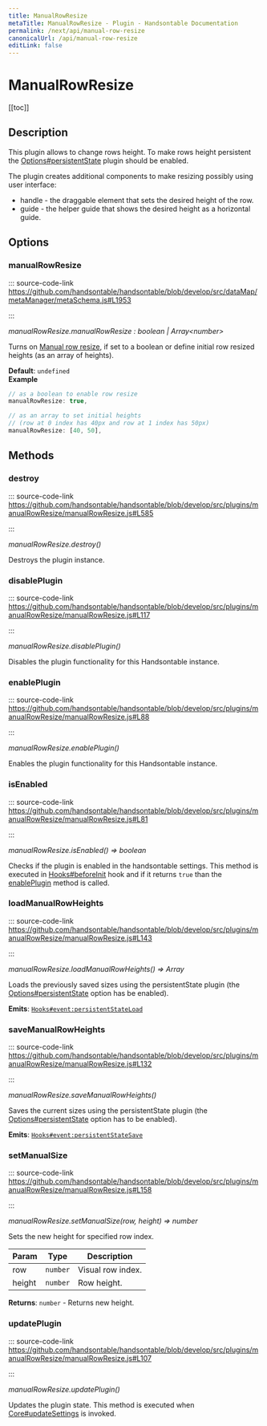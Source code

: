 ```yaml
---
title: ManualRowResize
metaTitle: ManualRowResize - Plugin - Handsontable Documentation
permalink: /next/api/manual-row-resize
canonicalUrl: /api/manual-row-resize
editLink: false
---
```


# ManualRowResize

[[toc]]

## Description

This plugin allows to change rows height. To make rows height persistent the [Options#persistentState](./Options/#persistentState)
plugin should be enabled.

The plugin creates additional components to make resizing possibly using user interface:
- handle - the draggable element that sets the desired height of the row.
- guide - the helper guide that shows the desired height as a horizontal guide.


## Options

### manualRowResize
  
::: source-code-link https://github.com/handsontable/handsontable/blob/develop/src/dataMap/metaManager/metaSchema.js#L1953

:::

_manualRowResize.manualRowResize : boolean | Array&lt;number&gt;_

Turns on [Manual row resize](https://docs.handsontable.com/demo-resizing.html), if set to a boolean or define initial row resized heights (as an array of heights).

**Default**: <code>undefined</code>  
**Example**  
```js
// as a boolean to enable row resize
manualRowResize: true,

// as an array to set initial heights
// (row at 0 index has 40px and row at 1 index has 50px)
manualRowResize: [40, 50],
```

## Methods

### destroy
  
::: source-code-link https://github.com/handsontable/handsontable/blob/develop/src/plugins/manualRowResize/manualRowResize.js#L585

:::

_manualRowResize.destroy()_

Destroys the plugin instance.



### disablePlugin
  
::: source-code-link https://github.com/handsontable/handsontable/blob/develop/src/plugins/manualRowResize/manualRowResize.js#L117

:::

_manualRowResize.disablePlugin()_

Disables the plugin functionality for this Handsontable instance.



### enablePlugin
  
::: source-code-link https://github.com/handsontable/handsontable/blob/develop/src/plugins/manualRowResize/manualRowResize.js#L88

:::

_manualRowResize.enablePlugin()_

Enables the plugin functionality for this Handsontable instance.



### isEnabled
  
::: source-code-link https://github.com/handsontable/handsontable/blob/develop/src/plugins/manualRowResize/manualRowResize.js#L81

:::

_manualRowResize.isEnabled() ⇒ boolean_

Checks if the plugin is enabled in the handsontable settings. This method is executed in [Hooks#beforeInit](./Hooks/#beforeInit)
hook and if it returns `true` than the [enablePlugin](#ManualRowResize+enablePlugin) method is called.



### loadManualRowHeights
  
::: source-code-link https://github.com/handsontable/handsontable/blob/develop/src/plugins/manualRowResize/manualRowResize.js#L143

:::

_manualRowResize.loadManualRowHeights() ⇒ Array_

Loads the previously saved sizes using the persistentState plugin (the [Options#persistentState](./Options/#persistentState) option
has be enabled).

**Emits**: [`Hooks#event:persistentStateLoad`](./hooks/#persistentStateLoad)  


### saveManualRowHeights
  
::: source-code-link https://github.com/handsontable/handsontable/blob/develop/src/plugins/manualRowResize/manualRowResize.js#L132

:::

_manualRowResize.saveManualRowHeights()_

Saves the current sizes using the persistentState plugin (the [Options#persistentState](./Options/#persistentState) option has to be
enabled).

**Emits**: [`Hooks#event:persistentStateSave`](./hooks/#persistentStateSave)  


### setManualSize
  
::: source-code-link https://github.com/handsontable/handsontable/blob/develop/src/plugins/manualRowResize/manualRowResize.js#L158

:::

_manualRowResize.setManualSize(row, height) ⇒ number_

Sets the new height for specified row index.


| Param | Type | Description |
| --- | --- | --- |
| row | `number` | Visual row index. |
| height | `number` | Row height. |


**Returns**: `number` - Returns new height.  

### updatePlugin
  
::: source-code-link https://github.com/handsontable/handsontable/blob/develop/src/plugins/manualRowResize/manualRowResize.js#L107

:::

_manualRowResize.updatePlugin()_

Updates the plugin state. This method is executed when [Core#updateSettings](./Core/#updateSettings) is invoked.


